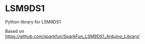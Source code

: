 # LSM9DS1
Python library for LSM9DS1

Based on https://github.com/sparkfun/SparkFun_LSM9DS1_Arduino_Library/